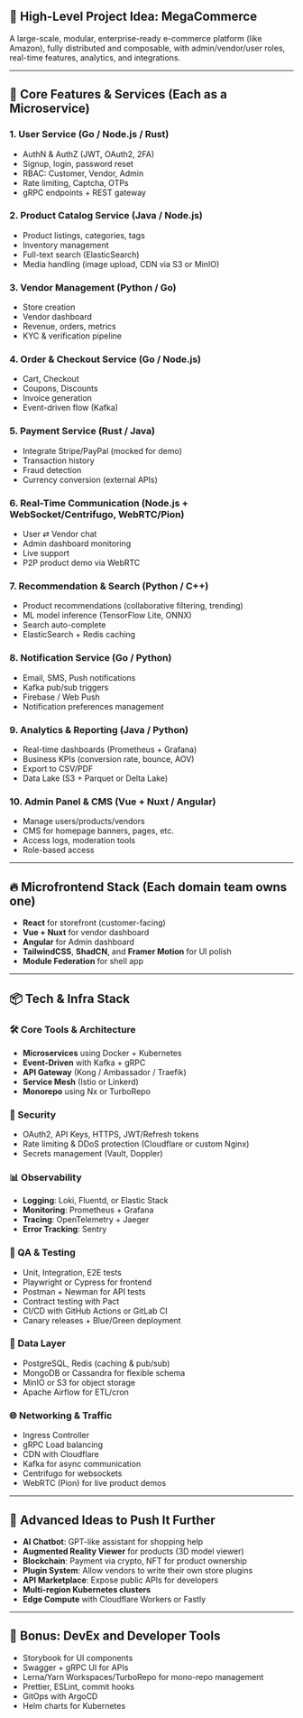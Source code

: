 ## 🧱 **High-Level Project Idea: MegaCommerce**

A large-scale, modular, enterprise-ready e-commerce platform (like Amazon), fully
distributed and composable, with admin/vendor/user roles, real-time features, analytics,
and integrations.

---

## 🚀 Core Features & Services (Each as a Microservice)

### 1. **User Service** (Go / Node.js / Rust)

- AuthN & AuthZ (JWT, OAuth2, 2FA)
- Signup, login, password reset
- RBAC: Customer, Vendor, Admin
- Rate limiting, Captcha, OTPs
- gRPC endpoints + REST gateway

### 2. **Product Catalog Service** (Java / Node.js)

- Product listings, categories, tags
- Inventory management
- Full-text search (ElasticSearch)
- Media handling (image upload, CDN via S3 or MinIO)

### 3. **Vendor Management** (Python / Go)

- Store creation
- Vendor dashboard
- Revenue, orders, metrics
- KYC & verification pipeline

### 4. **Order & Checkout Service** (Go / Node.js)

- Cart, Checkout
- Coupons, Discounts
- Invoice generation
- Event-driven flow (Kafka)

### 5. **Payment Service** (Rust / Java)

- Integrate Stripe/PayPal (mocked for demo)
- Transaction history
- Fraud detection
- Currency conversion (external APIs)

### 6. **Real-Time Communication** (Node.js + WebSocket/Centrifugo, WebRTC/Pion)

- User ⇄ Vendor chat
- Admin dashboard monitoring
- Live support
- P2P product demo via WebRTC

### 7. **Recommendation & Search** (Python / C++)

- Product recommendations (collaborative filtering, trending)
- ML model inference (TensorFlow Lite, ONNX)
- Search auto-complete
- ElasticSearch + Redis caching

### 8. **Notification Service** (Go / Python)

- Email, SMS, Push notifications
- Kafka pub/sub triggers
- Firebase / Web Push
- Notification preferences management

### 9. **Analytics & Reporting** (Java / Python)

- Real-time dashboards (Prometheus + Grafana)
- Business KPIs (conversion rate, bounce, AOV)
- Export to CSV/PDF
- Data Lake (S3 + Parquet or Delta Lake)

### 10. **Admin Panel & CMS** (Vue + Nuxt / Angular)

- Manage users/products/vendors
- CMS for homepage banners, pages, etc.
- Access logs, moderation tools
- Role-based access

---

## 🔥 Microfrontend Stack (Each domain team owns one)

- **React** for storefront (customer-facing)
- **Vue + Nuxt** for vendor dashboard
- **Angular** for Admin dashboard
- **TailwindCSS**, **ShadCN**, and **Framer Motion** for UI polish
- **Module Federation** for shell app

---

## 📦 Tech & Infra Stack

### 🛠 Core Tools & Architecture

- **Microservices** using Docker + Kubernetes
- **Event-Driven** with Kafka + gRPC
- **API Gateway** (Kong / Ambassador / Traefik)
- **Service Mesh** (Istio or Linkerd)
- **Monorepo** using Nx or TurboRepo

### 🔐 Security

- OAuth2, API Keys, HTTPS, JWT/Refresh tokens
- Rate limiting & DDoS protection (Cloudflare or custom Nginx)
- Secrets management (Vault, Doppler)

### 📊 Observability

- **Logging**: Loki, Fluentd, or Elastic Stack
- **Monitoring**: Prometheus + Grafana
- **Tracing**: OpenTelemetry + Jaeger
- **Error Tracking**: Sentry

### 🧪 QA & Testing

- Unit, Integration, E2E tests
- Playwright or Cypress for frontend
- Postman + Newman for API tests
- Contract testing with Pact
- CI/CD with GitHub Actions or GitLab CI
- Canary releases + Blue/Green deployment

### 🧠 Data Layer

- PostgreSQL, Redis (caching & pub/sub)
- MongoDB or Cassandra for flexible schema
- MinIO or S3 for object storage
- Apache Airflow for ETL/cron

### 🌐 Networking & Traffic

- Ingress Controller
- gRPC Load balancing
- CDN with Cloudflare
- Kafka for async communication
- Centrifugo for websockets
- WebRTC (Pion) for live product demos

---

## 🤯 Advanced Ideas to Push It Further

- **AI Chatbot**: GPT-like assistant for shopping help
- **Augmented Reality Viewer** for products (3D model viewer)
- **Blockchain**: Payment via crypto, NFT for product ownership
- **Plugin System**: Allow vendors to write their own store plugins
- **API Marketplace**: Expose public APIs for developers
- **Multi-region Kubernetes clusters**
- **Edge Compute** with Cloudflare Workers or Fastly

---

## 🧩 Bonus: DevEx and Developer Tools

- Storybook for UI components
- Swagger + gRPC UI for APIs
- Lerna/Yarn Workspaces/TurboRepo for mono-repo management
- Prettier, ESLint, commit hooks
- GitOps with ArgoCD
- Helm charts for Kubernetes
